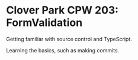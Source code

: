 # Clover Park CPW 203: FormValidation
Getting familiar with source control and TypeScript.

Learning the basics, such as making commits.

